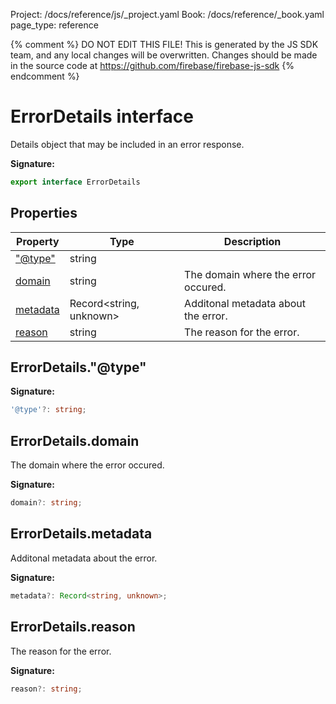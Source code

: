 Project: /docs/reference/js/_project.yaml
Book: /docs/reference/_book.yaml
page_type: reference

{% comment %}
DO NOT EDIT THIS FILE!
This is generated by the JS SDK team, and any local changes will be
overwritten. Changes should be made in the source code at
https://github.com/firebase/firebase-js-sdk
{% endcomment %}

# ErrorDetails interface
Details object that may be included in an error response.

<b>Signature:</b>

```typescript
export interface ErrorDetails 
```

## Properties

|  Property | Type | Description |
|  --- | --- | --- |
|  ["@type"](./vertexai-preview.errordetails.md#errordetails"@type") | string |  |
|  [domain](./vertexai-preview.errordetails.md#errordetailsdomain) | string | The domain where the error occured. |
|  [metadata](./vertexai-preview.errordetails.md#errordetailsmetadata) | Record&lt;string, unknown&gt; | Additonal metadata about the error. |
|  [reason](./vertexai-preview.errordetails.md#errordetailsreason) | string | The reason for the error. |

## ErrorDetails."@type"

<b>Signature:</b>

```typescript
'@type'?: string;
```

## ErrorDetails.domain

The domain where the error occured.

<b>Signature:</b>

```typescript
domain?: string;
```

## ErrorDetails.metadata

Additonal metadata about the error.

<b>Signature:</b>

```typescript
metadata?: Record<string, unknown>;
```

## ErrorDetails.reason

The reason for the error.

<b>Signature:</b>

```typescript
reason?: string;
```
